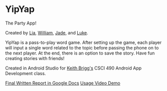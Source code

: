 # YipYap
The Party App!

Created by [Lia](https://github.com/leirali), [William](https://github.com/BlanchettWA), [Jade](https://github.com/keanejc), and [Luke](https://github.com/bradleylual). 

YipYap is a pass-to-play word game. After setting up the game, each player will input a single word related to the topic before passing the phone on to the next player. At the end, there is an option to save the story. Have fun creating stories with friends!

Created in Android Studio for [Keith Brigg's](https://github.com/kabriggs991) CSCI 490 Android App Development class. 

[Final Written Report in Google Docs](https://docs.google.com/a/g.cofc.edu/document/d/1Lr6Jw947QXUgGD8jGskTmyjVdjYeWsYQhSMo0elPojE/edit?usp=sharing)
[Usage Video Demo](https://www.dropbox.com/s/awy1jsmxegy4r3v/app%20demo.mp4?dl=0)
